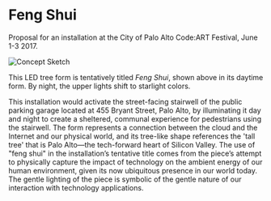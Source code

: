 # Feng Shui
Proposal for an installation at the City of Palo Alto Code:ART Festival, June 1-3 2017.

![Concept Sketch](https://github.com/mog96/the-delt/blob/master/feng-shui-concept-sketch.jpg)

This LED tree form is tentatively titled _Feng Shui_, shown above in its daytime form. By night, the upper lights shift to starlight colors.

This installation would activate the street-facing stairwell of the public parking garage located at 455 Bryant Street, Palo Alto, by illuminating it day and night to create a sheltered, communal experience for pedestrians using the stairwell. The form represents a connection between the cloud and the Internet and our physical world, and its tree-like shape references the 'tall tree' that is Palo Alto—the tech-forward heart of Silicon Valley. The use of "feng shui" in the installation’s tentative title comes from the piece’s attempt to physically capture the impact of technology on the ambient energy of our human environment, given its now ubiquitous presence in our world today. The gentle lighting of the piece is symbolic of the gentle nature of our interaction with technology applications.
